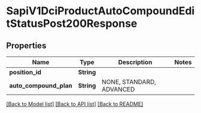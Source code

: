 # SapiV1DciProductAutoCompoundEditStatusPost200Response

## Properties

Name | Type | Description | Notes
------------ | ------------- | ------------- | -------------
**position_id** | **String** |  | 
**auto_compound_plan** | **String** | NONE, STANDARD, ADVANCED | 

[[Back to Model list]](../README.md#documentation-for-models) [[Back to API list]](../README.md#documentation-for-api-endpoints) [[Back to README]](../README.md)


